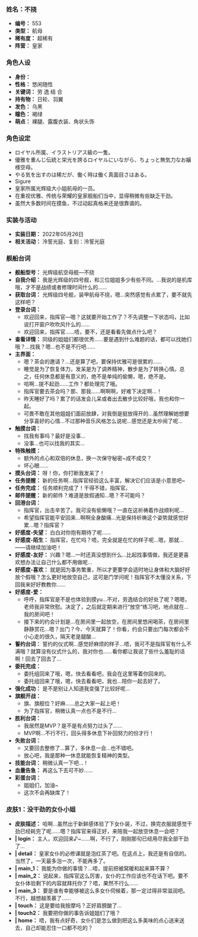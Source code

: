 ### 姓名：不挠
* **编号：** 553
* **类型：** 航母
* **稀有度：** 超稀有
* **阵营：** 皇家


### 角色人设
* **身份：** 
* **性格：** 悠闲随性
* **关键词：** 劳 逸 结 合
* **持有物：** 日轮、羽翼
* **发色：** 乌黑
* **瞳色：** 褐绿
* **萌点：** 裸腿、露腹衣装、角状头饰


### 角色设定
* ロイヤル所属、イラストリアス級の一隻。
* 優雅を重んじ伝統と栄光を誇るロイヤルにいながら、ちょっと無気力なお嬢様空母。
* やる気を出すのは稀だが、働く時は働く真面目さはある。
* Sigure
* 皇家所属光辉级大小姐航母的一员。
* 在重视优雅、传统与荣耀的皇家舰船们当中，显得稍微有些缺乏干劲。
* 虽然大多数时间在摸鱼，不过动起真格来还是很靠谱的。


### 实装与活动
* **实装日期：** 2022年05月26日
* **相关活动：** 泠誓光庭、复刻：泠誓光庭


### 舰船台词
* **舰船型号：** 光辉级航空母舰—不挠
* **自我介绍：** 我是光辉级的四号舰，和三位姐姐多少有些不同。…我说的是机库哦，才不是战绩或者修理时间什么的……
* **获取台词：** 光辉级四号舰，装甲航母不挠，嗯…突然感觉有点累了，要不就先这样吧？
* **登录台词：**
  * 欢迎回来，指挥官—嗯？这就要开始工作了？不先调整一下状态吗，比如说打开窗户吹吹风什么的……
  * 欢迎回来，指挥官……唔，要不，还是看看先做点什么吧？
* **查看详情：** 同级的姐姐们都很优秀……要是遇到什么难题的话，都可以找她们哦？…找我？嗯…也不是不行吧……
* **主界面：**
  * 嗯？茶会的邀请？…还是算了吧，要保持优雅可是很累的……
  * 睡觉是为了恢复体力，发呆是为了调养精神，散步是为了转换心情。总之，任何休息都是有意义的，绝不是单纯的偷懒，嗯，绝不是。
  * 哈啊…提不起劲……工作？都处理完了哦。
  * 指挥官要去茶会吗？那、那我……啊啊啊，好难下决定啊…！
  * 昨天睡好了吗？累了的话发会儿呆或者出去散步比较好哦，我也和你一起。
  * 可畏不敢在其他姐姐们面前放肆，对我倒是挺放得开的…虽然理解她想要分享喜好的心情…不过那种音乐风格怎么说呢…感觉还是太吵闹了呢…
* **触摸台词：**
  * 找我有事吗？最好是没事…
  * 没事…也可以找我的其实…
* **特殊触摸：**
  * 额外的点心和双倍的休息，换一次保守秘密~成不成交？
  * 坏心眼……
* **摸头台词：** 呀！你，你打断我发呆了！
* **任务提醒：** 新的任务啊…指挥官经验这么丰富，解决它们应该是小意思吧~
* **任务完成：** 任务顺利完成了！干得不错，指挥官。
* **邮件提醒：** 新的邮件？难道是放假通知…嗯？不可能吗？
* **回港台词：**
  * 指挥官，出击辛苦了。我可没有偷懒哦？一直在这祈祷着作战顺利呢…
  * 希望指挥官能平安回来…啊啊全身酸痛…光是保持祈祷这个姿势就感觉好累…嗯？指挥官？
* **好感度-失望：** 白白对你抱有期待了呢……
* **好感度-陌生：** 指挥官，在忙吗？唔，完全就是在忙的样子呢…嗯，那就…——请继续加油吧！
* **好感度-友好：** 兴趣？嗯…一时还真没想到什么…比起找事情做，我还是更喜欢想办法让自己什么都不用做呢…
* **好感度-喜欢：** 就是因为事务繁重，所以才更要学会适时地让身体和大脑好好放个假哦？怎么更好地放空自己，这可是门学问呢！指挥官不太懂没关系，下回我来好好教教你……
* **好感度-爱：**
  * 呼呼，指挥官是不是也体验到摸yu…不对，劳逸结合的好处了呢？嗯嗯，老师我非常欣慰。决定了，之后就定期来进行“放空“练习吧，地点就在…我的房间吧！
  * 接下来的约会计划是…在房间里一起放空，在房间里悠闲喝茶，在房间里静静赏花…嗯？出门？今、今天就算了！你看，约会只要出门每次都会不小心走的很久，隔天老是腿酸…
* **誓约台词：** 誓约的仪式啊…感觉好麻烦的样子…唔，我可不是指挥官有什么不满哦？就算没有仪式什么的，我对你也……看你都让我说了些什么羞耻的话啊！回去了回去了…
* **委托完成：**
  * 委托组回来了哦，嗯，快去看看吧，我会在这里等着你回来的。
  * 委托组回来了哦，嗯，快去看看吧，我也…陪你一起去好了。
* **强化成功：** 是不是别让人知道我变强了比较好呢…
* **旗舰开战：**
  * 旗、旗舰位？好麻……总之大家一起上吧！
  * 为了指挥官，稍微认真一点也不是不行…
* **胜利台词：**
  * 我居然是MVP？是不是有点努力过头了……
  * MVP啊…不行不行，回头得多休息下补回努力的份才行！
* **失败台词：**
  * 又要回去整修了…算了，多休息一会…也不错吧。
  * 放心吧，我是那种一休息就能恢复精神的类型。
* **技能台词：** 稍微认真一下吧…！
* **血量告急：** 再这么下去可不妙……
* **彩蛋台词：**
  * 姐姐们，加油~
  * 这次不会再缺席了！


### 皮肤1：没干劲的女仆小姐
* **皮肤描述：** 哈啊…虽然出于新鲜感体验了下女仆装，不过，换完衣服就感觉干劲已经耗完了呢……嗯？指挥官来得正好，来陪我一起放空休息一会吧？
* **| login：** 主人，欢迎回来♪~……啊，不行了，刚刚那句已经用尽我全部干劲了…
* **| detail：** 皇家女仆的必修课就是泡红茶了吧。在这点上，我还是有自信的。当然了，一天最多泡一次，不能再多了。
* **| main_1：** 我能为你做的事情？…唔，提前把被窝暖和起来算不算？
* **| main_2：** 说起来，指挥官这么厉害，女仆的工作应该也不在话下吧。要不女仆体验剩下的内容就拜托你了？唔，果然不行么……
* **| main_3：** 要是谁有幸能够被这么多女仆伺候着，那一定过得非常滋润吧。不行，越想越羡慕了……
* **| touch：** 这是要给我按摩吗？正好肩膀酸了…
* **| touch2：** 我要把你做的事告诉姐姐们了哦？
* **| home：** 唔，我有点好奇，女仆们是怎么做到把这么多美味的点心送来送去，自己却能忍住一口都不吃的？
